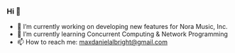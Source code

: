 ### Hi 👋

- 🔭 I’m currently working on developing new features for Nora Music, Inc. 
- 🌱 I’m currently learning Concurrent Computing & Network Programming
- 📫 How to reach me: maxdanielalbright@gmail.com


  





  





